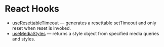 # React Hooks

- [useResettableTimeout](https://github.com/ShizukuIchi/react-hooks/blob/master/docs/useResettableTimeout.md) &mdash; generates a resettable setTimeout and only reset when reset is invoked.
- [useMediaStyles](https://github.com/ShizukuIchi/react-hooks/blob/master/docs/useMediaStyles.md) &mdash; returns a style object from specified media queries and styles.
